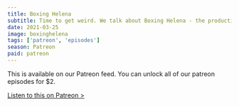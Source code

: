 ```yaml
---
title: Boxing Helena
subtitle: Time to get weird. We talk about Boxing Helena - the production behind it and the 'performance' by Julian Sands. We also all agree that Bill Paxton is fantastic.
date: 2021-03-25
image: boxinghelena
tags: ['patreon', 'episodes']
season: Patreon
paid: patreon
---
```

<div class="callout patreon">
This is available on our Patreon feed. You can unlock all of our patreon episodes for $2.

<a class="button" href="https://www.patreon.com/posts/49186174">Listen to this on Patreon &gt;</a>
</div>